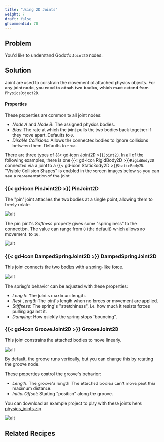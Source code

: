```yaml
---
title: "Using 2D Joints"
weight: 7
draft: false
ghcommentid: 70
---
```


## Problem

You'd like to understand Godot's `Joint2D` nodes.

## Solution

Joint are used to constrain the movement of attached physics objects. For any joint node, you need to attach two bodies, which must extend from `PhysicsObject2D`.

#### Properties

These properties are common to all joint nodes:

- _Node A_ and _Node B_: The assigned physics bodies.
- _Bias_: The rate at which the joint pulls the two bodies back together if they move apart. Defaults to `0`.
- _Disable Collisions_: Allows the connected bodies to ignore collisions between them. Defaults to `true`.

There are three types of {{< gd-icon Joint2D >}}`Joint2D`. In all of the following examples, there is one {{< gd-icon RigidBody2D >}}`RigidBody2D` connected via a joint to a {{< gd-icon StaticBody2D >}}`StaticBody2D`. "Visible Collision Shapes" is enabled in the screen images below so you can see a representation of the joint.

### {{< gd-icon PinJoint2D >}} PinJoint2D

The "pin" joint attaches the two bodies at a single point, allowing them to freely rotate.

![alt](/godot_recipes/img/pinjoint_example.gif)

The pin joint's _Softness_ property gives some "springiness" to the connection. The value can range from `0` (the default) which allows no movement, to `16`.

![alt](/godot_recipes/img/pinjoint_example2.gif)

### {{< gd-icon DampedSpringJoint2D >}} DampedSpringJoint2D

This joint connects the two bodies with a spring-like force.

![alt](/godot_recipes/img/springjoint_example.gif)

The spring's behavior can be adjusted with these properties:

- _Length_: The joint's maximum length.
- _Rest Length_:The joint's length when no forces or movement are applied.
- _Stiffness_: The spring's "stretchiness", i.e. how much it resists forces pulling against it.
- _Damping_: How quickly the spring stops "bouncing".

### {{< gd-icon GrooveJoint2D >}} GrooveJoint2D

This joint constrains the attached bodies to move linearly.

![alt](/godot_recipes/img/groovejoint_example.gif)

By default, the groove runs vertically, but you can change this by rotating the groove node.

These properties control the groove's behavior:

- _Length_: The groove's length. The attached bodies can't move past this maximum distance.
- _Initial Offset_: Starting "position" along the groove.

You can download an example project to play with these joints here: [physics_joints.zip](/godot_recipes/files/physics_joints.zip)

![alt](/godot_recipes/img/joints_demo.png)

## Related Recipes
